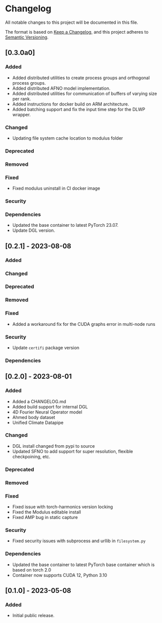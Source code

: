 <!-- markdownlint-disable MD024 -->
# Changelog

All notable changes to this project will be documented in this file.

The format is based on [Keep a Changelog](https://keepachangelog.com/en/1.0.0/),
and this project adheres to [Semantic Versioning](https://semver.org/spec/v2.0.0.html).

## [0.3.0a0]

### Added

- Added distributed utilities to create process groups and orthogonal process groups.
- Added distributed AFNO model implementation.
- Added distributed utilities for communication of buffers of varying size per rank.
- Added instructions for docker build on ARM architecture.
- Added batching support and fix the input time step for the DLWP wrapper.

### Changed

- Updating file system cache location to modulus folder

### Deprecated

### Removed

### Fixed

- Fixed modulus uninstall in CI docker image

### Security

### Dependencies

- Updated the base container to latest PyTorch 23.07.
- Update DGL version.

## [0.2.1] - 2023-08-08

### Added

### Changed

### Deprecated

### Removed

### Fixed

- Added a workaround fix for the CUDA graphs error in multi-node runs

### Security

- Update `certifi` package version

### Dependencies

## [0.2.0] - 2023-08-01

### Added

- Added a CHANGELOG.md
- Added build support for internal DGL
- 4D Fourier Neural Operator model
- Ahmed body dataset
- Unified Climate Datapipe

### Changed

- DGL install changed from pypi to source
- Updated SFNO to add support for super resolution, flexible checkpoining, etc.

### Deprecated

### Removed

### Fixed

- Fixed issue with torch-harmonics version locking
- Fixed the Modulus editable install
- Fixed AMP bug in static capture

### Security

- Fixed security issues with subprocess and urllib in `filesystem.py`

### Dependencies

- Updated the base container to latest PyTorch base container which is based on torch 2.0
- Container now supports CUDA 12, Python 3.10

## [0.1.0] - 2023-05-08

### Added

- Initial public release.
